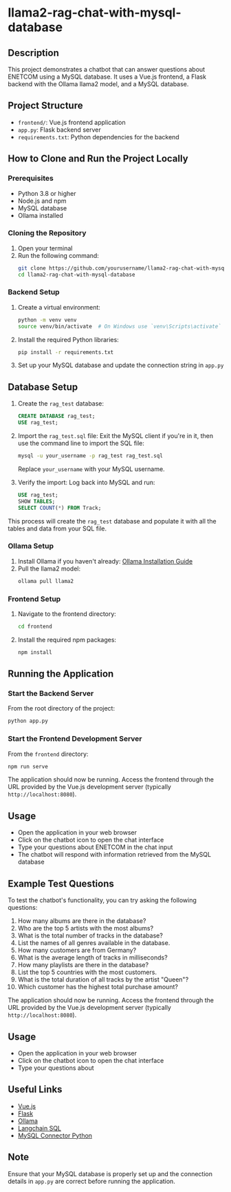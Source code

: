 # llama2-rag-chat-with-mysql-database

## Description
This project demonstrates a chatbot that can answer questions about ENETCOM using a MySQL database. It uses a Vue.js frontend, a Flask backend with the Ollama llama2 model, and a MySQL database.

## Project Structure
- `frontend/`: Vue.js frontend application
- `app.py`: Flask backend server
- `requirements.txt`: Python dependencies for the backend

## How to Clone and Run the Project Locally

### Prerequisites
- Python 3.8 or higher
- Node.js and npm
- MySQL database
- Ollama installed

### Cloning the Repository
1. Open your terminal
2. Run the following command:
   ```bash
   git clone https://github.com/yourusername/llama2-rag-chat-with-mysql-database.git
   cd llama2-rag-chat-with-mysql-database
   ```

### Backend Setup
1. Create a virtual environment:
   ```bash
   python -m venv venv
   source venv/bin/activate  # On Windows use `venv\Scripts\activate`
   ```
2. Install the required Python libraries:
   ```bash
   pip install -r requirements.txt
   ```
3. Set up your MySQL database and update the connection string in `app.py`

## Database Setup

1. Create the `rag_test` database:
   ```sql
   CREATE DATABASE rag_test;
   USE rag_test;
   ```

2. Import the `rag_test.sql` file:
   Exit the MySQL client if you're in it, then use the command line to import the SQL file:
   ```bash
   mysql -u your_username -p rag_test rag_test.sql
   ```
   Replace `your_username` with your MySQL username. 

3. Verify the import:
   Log back into MySQL and run:
   ```sql
   USE rag_test;
   SHOW TABLES;
   SELECT COUNT(*) FROM Track;
   ```

This process will create the `rag_test` database and populate it with all the tables and data from your SQL file.   

### Ollama Setup
1. Install Ollama if you haven't already:
   [Ollama Installation Guide](https://ollama.com/download)
2. Pull the llama2 model:
   ```bash
   ollama pull llama2
   ```   

### Frontend Setup
1. Navigate to the frontend directory:
   ```bash
   cd frontend
   ```
2. Install the required npm packages:
   ```bash
   npm install
   ```

## Running the Application

### Start the Backend Server
From the root directory of the project:
```bash
python app.py
```

### Start the Frontend Development Server
From the `frontend` directory:
```bash
npm run serve
```
The application should now be running. Access the frontend through the URL provided by the Vue.js development server (typically `http://localhost:8080`).

## Usage
- Open the application in your web browser
- Click on the chatbot icon to open the chat interface
- Type your questions about ENETCOM in the chat input
- The chatbot will respond with information retrieved from the MySQL database

## Example Test Questions
To test the chatbot's functionality, you can try asking the following questions:

1. How many albums are there in the database?
2. Who are the top 5 artists with the most albums?
3. What is the total number of tracks in the database?
4. List the names of all genres available in the database.
5. How many customers are from Germany?
6. What is the average length of tracks in milliseconds?
7. How many playlists are there in the database?
8. List the top 5 countries with the most customers.
9. What is the total duration of all tracks by the artist "Queen"?
10. Which customer has the highest total purchase amount?

The application should now be running. Access the frontend through the URL provided by the Vue.js development server (typically `http://localhost:8080`).

## Usage
- Open the application in your web browser
- Click on the chatbot icon to open the chat interface
- Type your questions about

## Useful Links
- [Vue.js](https://vuejs.org/)
- [Flask](https://flask.palletsprojects.com/)
- [Ollama](https://ollama.com/)
- [Langchain SQL](https://python.langchain.com/docs/use_cases/sql)
- [MySQL Connector Python](https://pypi.org/project/mysql-connector-python/)

## Note
Ensure that your MySQL database is properly set up and the connection details in `app.py` are correct before running the application.
